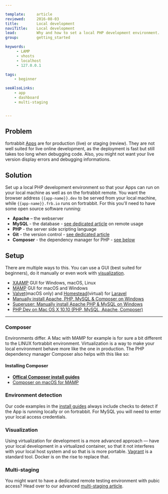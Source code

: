 ```yaml
---

template:     article
reviewed:     2016-08-03
title:        Local development
naviTitle:    Local development
lead:         Why and how to set a local PHP development environment.
group:        getting_started

keywords:
     - LAMP
     - vhosts
     - localhost
     - 127.0.0.1

tags:
    - beginner

seeAlsoLinks:
    - app
    - dashboard
    - multi-staging


---
```


## Problem

fortrabbit [Apps](app) are for production (live) or staging (review). They are not well suited for live online development, as the deployment is fast but still takes too long when debugging code. Also, you might not want your live version display errors and debugging informations.


## Solution

Set up a local PHP development environment so that your Apps can run on your local machine as well as on the fortrabbit remote. You want the browser address `{{app-name}}.dev` to be served from your local machine, while `{{app-name}}.frb.io` runs on fortrabbit. For this you'll need to have some open source software running:

* **Apache** – the webserver
* **MySQL** - the database - [see dedicated article](/mysql) on remote usage
* **PHP** - the server side scripting language
* **Git** - the version control - [see dedicated article](/git)
* **Composer** - the dependency manager for PHP - [see below](#toc-composer)


## Setup

There are multiple ways to this. You can use a GUI (best suited for beginners), do it manually or even work with [visualization](#toc-visualization).

* [XAAMP](https://www.apachefriends.org/index.html) GUI for Windows, macOS, Linux
* [MAMP](https://www.mamp.info/) GUI for macOS and Windows
* [Valvet](https://laravel.com/docs/5.2/valet)(macOS only) and [Homestead](https://laravel.com/docs/5.2/homestead)(virtual) for [Laravel](install-laravel) 
* [Manually install Apache, PHP, MySQL & Composer on Windows](http://heiswayi.github.io/http://heiswayi.github.io/manually-install-apache-php-mysql-composer-on-windows.html.html)
* [Superuser: Manually install Apache PHP & MySQL on Windows](http://superuser.com/questions/748117/how-to-manually-install-apache-php-and-mysql-on-windows)
* [PHP Dev on Mac OS X 10.10 (PHP, MySQL, Apache, Composer)](https://gist.github.com/suvozit/6dda7971e240f0a3f282)


- - -

### Composer

Environments differ. A Mac with MAMP for example is for sure a bit different to the LINUX fortrabbit environment. Virtualization is a way to make your local environment behave more like the one in production. The PHP dependency manager Composer also helps with this like so:

#### Installing Composer

* **[Offical Composer install guides](https://getcomposer.org/download/)**
* [Composer on macOS for MAMP](https://gist.github.com/kkirsche/5710272)


### Environment detection

Our code examples in the [install guides](/#install-guides) always include checks to detect if the App is running locally or on fortrabbit. For MySQL you will need to enter your local access credentials. 



### Visualization

Using virtualization for development is a more advanced approach — have your local development in a virtualized container, so that it not interferes with your local host system and so that is is more portable. [Vagrant](https://www.vagrantup.com/) is a standard tool. Docker is on the rise to replace that.


### Multi-staging

You might want to have a dedicated remote testing environment with pubic access? Head over to our advanced [multi-staging article](multi-staging).



